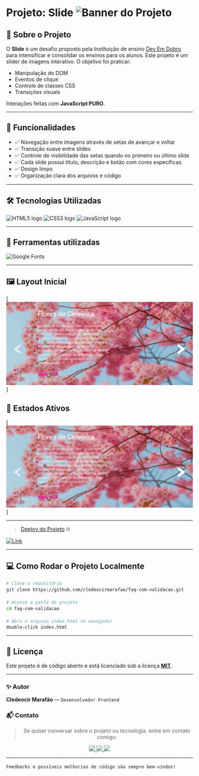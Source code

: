 # Projeto: Slide ![Banner do Projeto](./src/assets/images/favicon.ico)

## 📌 Sobre o Projeto

O **Slide** é um desafio proposto pela Instituição de ensino [Dev Em Dobro](https://www.linkedin.com/search/results/all/?fetchDeterministicClustersOnly=true&heroEntityKey=urn%3Ali%3Aorganization%3A85660019&keywords=devquest%20-%20dev%20em%20dobro&origin=RICH_QUERY_TYPEAHEAD_HISTORY&position=0&searchId=570cba12-3ae8-4a33-80a7-e09bcefbcc4b&sid=3ks&spellCorrectionEnabled=true) para intensificar e consolidar os ensinos para os alunos. Este projeto é um slider de imagens interativo. O objetivo foi praticar:

- Manipulação do DOM
- Eventos de clique
- Controle de classes CSS
- Transições visuais

Interações feitas com **JavaScript PURO**.

---

## 🔽 Funcionalidades

- ✅ Navegação entre imagens através de setas de avançar e voltar
- ✅ Transição suave entre slides
- ✅ Controle de visibilidade das setas quando no primeiro ou último slide
- ✅ Cada slide possui título, descrição e botão com cores específicas
- ✅ Design limpo
- ✅ Organização clara dos arquivos e código

---

## 🛠️ Tecnologias Utilizadas

<img src="https://cdn.jsdelivr.net/gh/devicons/devicon/icons/html5/html5-original.svg" width="50" height="50" alt="HTML5 logo" />
<img src="https://cdn.jsdelivr.net/gh/devicons/devicon/icons/css3/css3-original.svg" width="50" height="50" alt="CSS3 logo" />
<img src="https://cdn.jsdelivr.net/gh/devicons/devicon/icons/javascript/javascript-original.svg" width="50" height="50" alt="JavaScript logo" />

---

## 🔧 Ferramentas utilizadas

![Google Fonts](https://img.shields.io/badge/Google%20Fonts-4285F4?style=for-the-badge&logo=google&logoColor=white)

---

## 🖼️ Layout Inicial
[<img src="./src/assets/images/for-readme.png">]

## 🔵 Estados Ativos

[<img src="./src/assets/images/estados-ativos.gif">]

---

> [Deploy do Projeto](#) 🌐

[![Link](https://img.shields.io/badge/🔗-Acesse%20aqui-blue?style=for-the-badge)]()

---

## 💻 Como Rodar o Projeto Localmente

```bash
# Clone o repositório
git clone https://github.com/cledeocirmarafao/faq-com-validacao.git

# Acesse a pasta do projeto
cd faq-com-validacao

# Abra o arquivo index.html no navegador
double-click index.html
```

---

## 📄 Licença

Este projeto é de código aberto e está licenciado sob a licença **[MIT](https://opensource.org/license/mit)**.

---

### ✨ Autor

**Cledeocir Marafão** — ``Desenvolvedor Frontend``

### 📬 Contato

<div align="center">

> Se quiser conversar sobre o projeto ou tecnologia, entre em contato comigo:

  <a href="https://github.com/SEU_USUARIO" target="_blank">
    <img src="https://img.shields.io/badge/GitHub-000?style=for-the-badge&logo=github&logoColor=white" />
  </a>
  <a href="https://www.linkedin.com/in/SEU_USUARIO" target="_blank">
    <img src="https://img.shields.io/badge/LinkedIn-0077B5?style=for-the-badge&logo=linkedin&logoColor=white" />
  </a>
  <a href="https://www.frontendmentor.io/profile/SEU_USUARIO" target="_blank">
    <img src="https://img.shields.io/badge/Frontend%20Mentor-3D3D3D?style=for-the-badge&logo=frontendmentor&logoColor=white" />
  </a>
</div>

---

` Feedbacks e possíveis melhorias de código são sempre bem-vindos! `